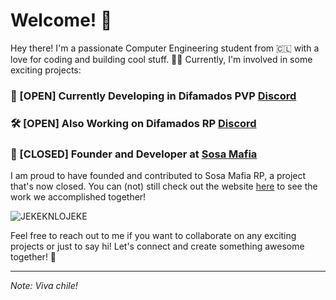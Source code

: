 # Welcome! 👋

Hey there! I'm a passionate Computer Engineering student from 🇨🇱 with a love for coding and building cool stuff. 👨‍💻 Currently, I'm involved in some exciting projects:

### 🚀 [OPEN] Currently Developing in Difamados PVP [Discord](https://discord.gg/difamadosrp)

### 🛠️ [OPEN] Also Working on Difamados RP [Discord](https://discord.gg/difamadosrp)

### 🚧 [CLOSED] Founder and Developer at [Sosa Mafia](https://sosamafia.cl)

I am proud to have founded and contributed to Sosa Mafia RP, a project that's now closed. You can (not) still check out the website [here](https://sosamafia.cl) to see the work we accomplished together!

![JEKEKNLOJEKE](https://media.tenor.com/f1eoWVpHbaIAAAAd/loco-rene-rene-puente.gif)

Feel free to reach out to me if you want to collaborate on any exciting projects or just to say hi! Let's connect and create something awesome together! 🤝

---
*Note: Viva chile!*
